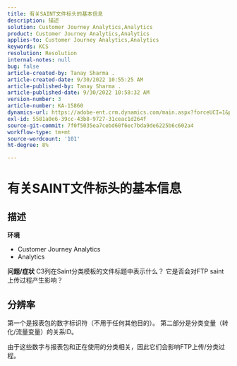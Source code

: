 ```yaml
---
title: 有关SAINT文件标头的基本信息
description: 描述
solution: Customer Journey Analytics,Analytics
product: Customer Journey Analytics,Analytics
applies-to: Customer Journey Analytics,Analytics
keywords: KCS
resolution: Resolution
internal-notes: null
bug: false
article-created-by: Tanay Sharma .
article-created-date: 9/30/2022 10:55:25 AM
article-published-by: Tanay Sharma .
article-published-date: 9/30/2022 10:58:32 AM
version-number: 3
article-number: KA-15860
dynamics-url: https://adobe-ent.crm.dynamics.com/main.aspx?forceUCI=1&pagetype=entityrecord&etn=knowledgearticle&id=bbc6275e-ae40-ed11-9db1-0022480868ff
exl-id: 5581a0e6-39cc-43b8-9727-31ceac1d264f
source-git-commit: 7f0f5035ea7cebd60f6ec7bda9de6225b6c602a4
workflow-type: tm+mt
source-wordcount: '101'
ht-degree: 8%

---
```


# 有关SAINT文件标头的基本信息

## 描述

<b>环境</b>
- Customer Journey Analytics
- Analytics



<b>问题/症状</b>
C3列在Saint分类模板的文件标题中表示什么？ 它是否会对FTP saint上传过程产生影响？


## 分辨率


第一个是报表包的数字标识符（不用于任何其他目的）。 第二部分是分类变量（转化/流量变量）的关系ID。

由于这些数字与报表包和正在使用的分类相关，因此它们会影响FTP上传/分类过程。

